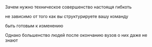 Зачем нужно техническое совершенство
настоящя гибкоть



не зависимо от того как вы структурируете вашу команду


быть готовым к изменению

Однако большенство людей после окончанию вузов о них даже не знают